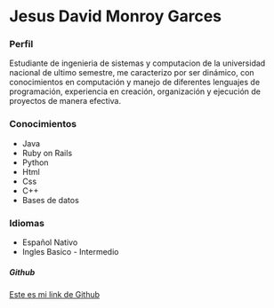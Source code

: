 # Jesus David Monroy Garces

### Perfil 
Estudiante de ingenieria de sistemas y computacion de la universidad nacional de ultimo semestre, me caracterizo por ser dinámico, con conocimientos en computación y manejo de diferentes lenguajes de programación, experiencia en creación, organización y ejecución de proyectos de manera efectiva.

### Conocimientos
  * Java
  * Ruby on Rails
  * Python
  * Html
  * Css
  * C++
  * Bases de datos

### Idiomas
  * Español Nativo
  * Ingles Basico - Intermedio

##### Github
[Este es mi link de Github](https://github.com/jdmonroyg)
